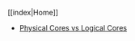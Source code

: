 [[index|Home]]

- [Physical Cores vs Logical Cores](https://techgearoid.com/articles/difference-between-physical-cores-and-logical-processors/)
